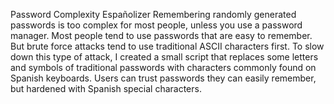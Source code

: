 Password Complexity Españolizer
Remembering randomly generated passwords is too complex for most people, unless you use a password manager. 
Most people tend to use passwords that are easy to remember. 
But brute force attacks tend to use traditional ASCII characters first. 
To slow down this type of attack, I created a small script that replaces some letters and symbols of traditional passwords with characters commonly found on Spanish keyboards.
Users can trust passwords they can easily remember, but hardened with Spanish special characters.




